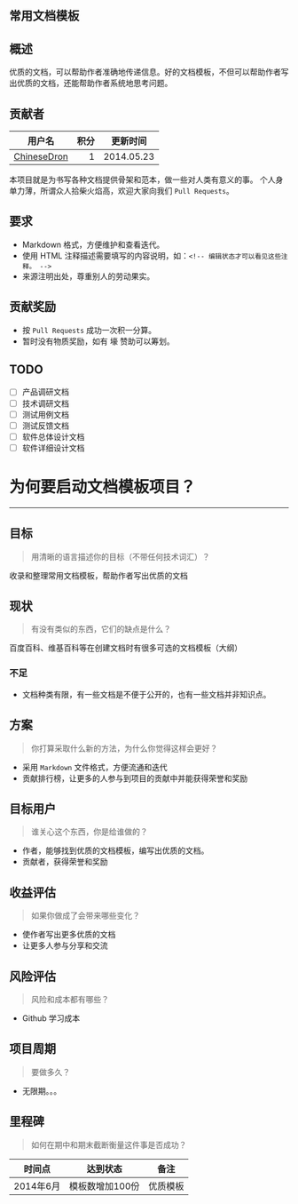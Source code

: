 常用文档模板
------

## 概述

优质的文档，可以帮助作者准确地传递信息。好的文档模板，不但可以帮助作者写出优质的文档，还能帮助作者系统地思考问题。

## 贡献者

|用户名|积分|更新时间|
|------|---:|--------|
|[ChineseDron](https://github.com/ChineseDron)|1|2014.05.23|


本项目就是为书写各种文档提供骨架和范本，做一些对人类有意义的事。
个人身单力薄，所谓众人拾柴火焰高，欢迎大家向我们 `Pull Requests`。

## 要求

* Markdown 格式，方便维护和查看迭代。
* 使用 HTML 注释描述需要填写的内容说明，如：`<!-- 编辑状态才可以看见这些注释。 -->`
* 来源注明出处，尊重别人的劳动果实。

## 贡献奖励

* 按 `Pull Requests` 成功一次积一分算。
* 暂时没有物质奖励，如有 壕 赞助可以筹划。

## TODO

* [ ] 产品调研文档
* [ ] 技术调研文档
* [ ] 测试用例文档
* [ ] 测试反馈文档
* [ ] 软件总体设计文档
* [ ] 软件详细设计文档

# 为何要启动文档模板项目？

---

## 目标

> 用清晰的语言描述你的目标（不带任何技术词汇）？

收录和整理常用文档模板，帮助作者写出优质的文档

## 现状

> 有没有类似的东西，它们的缺点是什么？

百度百科、维基百科等在创建文档时有很多可选的文档模板（大纲）

### 不足

* 文档种类有限，有一些文档是不便于公开的，也有一些文档并非知识点。

## 方案

> 你打算采取什么新的方法，为什么你觉得这样会更好？

* 采用 `Markdown` 文件格式，方便流通和迭代
* 贡献排行榜，让更多的人参与到项目的贡献中并能获得荣誉和奖励

## 目标用户

> 谁关心这个东西，你是给谁做的？

* 作者，能够找到优质的文档模板，编写出优质的文档。
* 贡献者，获得荣誉和奖励

## 收益评估

> 如果你做成了会带来哪些变化？

* 使作者写出更多优质的文档
* 让更多人参与分享和交流

## 风险评估

> 风险和成本都有哪些？

* Github 学习成本

## 项目周期

> 要做多久？

* 无限期。。。

## 里程碑

> 如何在期中和期末截断衡量这件事是否成功？

|时间点|达到状态|备注|
|------|--------|----|
|2014年6月|模板数增加100份|优质模板|